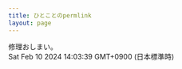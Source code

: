 ```yaml
---
title: ひとことのpermlink
layout: page
---
```

<div class="box" dt="1707541419044">
  修理おしまい。
  <div class="content is-small">Sat Feb 10 2024 14:03:39 GMT+0900 (日本標準時)</div>
</div>